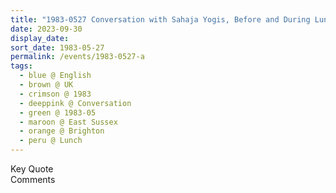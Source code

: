 ```yaml
---
title: "1983-0527 Conversation with Sahaja Yogis, Before and During Lunch, Brighton Center, Brighton, East Sussex, UK"
date: 2023-09-30
display_date: 
sort_date: 1983-05-27
permalink: /events/1983-0527-a
tags:
  - blue @ English
  - brown @ UK
  - crimson @ 1983
  - deeppink @ Conversation
  - green @ 1983-05
  - maroon @ East Sussex
  - orange @ Brighton
  - peru @ Lunch
---
```


<wave-list>
  <list-title color="green" width="75">Key Quote</list-title>
  <list-item color="BlanchedAlmond"  width="200"></list-item>
  <list-item color="Lavender"></list-item>
  <list-item color="BlanchedAlmond"></list-item>
</wave-list>

<br>

<wave-list>
  <list-title color="green" width="75">Comments</list-title>
  <list-item color="BlanchedAlmond"  width="200"></list-item>
  <list-item color="Lavender"></list-item>
  <list-item color="BlanchedAlmond"></list-item>
</wave-list>